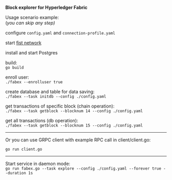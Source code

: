 **Block explorer for Hyperledger Fabric**

Usage scenario example:  
(_you can skip any step)_

configure `config.yaml` and `connection-profile.yaml`

start [fist network](https://github.com/hyperledger/fabric-samples/tree/release-1.4/first-network)

install and start Postgres

build:  
`go build`

enroll user:  
`./fabex --enrolluser true`

create database and table for data saving:  
`./fabex --task initdb --config ./config.yaml`

get transactions of specific block (chain operation):  
`./fabex --task getblock --blocknum 14 --config ./config.yaml`

get all transactions (db operation):  
`./fabex --task getblock --blocknum 15 --config ./config.yaml`

---

Or you can use GRPC client with example RPC call in client/client.go:

`go run client.go`

---

Start service in daemon mode:  
`go run fabex.go --task explore --config ./config.yaml --forever true --duration 1s`

